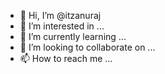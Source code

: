 - 👋 Hi, I’m @itzanuraj
- 👀 I’m interested in ...
- 🌱 I’m currently learning ...
- 💞️ I’m looking to collaborate on ...
- 📫 How to reach me ...

<!---
itzanuraj/itzanuraj is a ✨ special ✨ repository because its `README.md` (this file) appears on your GitHub profile.
You can click the Preview link to take a look at your changes.
--->

